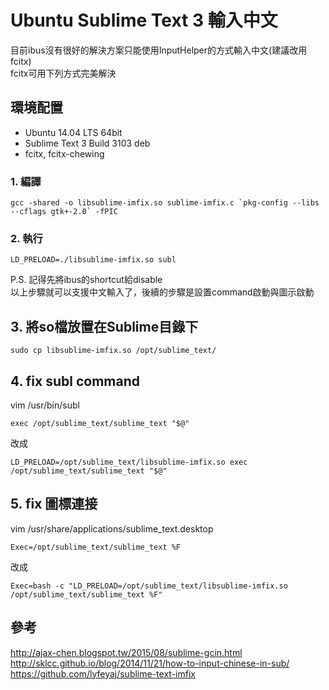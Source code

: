 # Ubuntu Sublime Text 3 輸入中文
目前ibus沒有很好的解決方案只能使用InputHelper的方式輸入中文(建議改用fcitx)  
fcitx可用下列方式完美解決

## 環境配置
- Ubuntu 14.04 LTS 64bit
- Sublime Text 3 Build 3103 deb
- fcitx, fcitx-chewing

### 1. 編譯
```
gcc -shared -o libsublime-imfix.so sublime-imfix.c `pkg-config --libs --cflags gtk+-2.0` -fPIC
```
### 2. 執行
```
LD_PRELOAD=./libsublime-imfix.so subl
```
P.S. 記得先將ibus的shortcut給disable  
以上步驟就可以支援中文輸入了，後續的步驟是設置command啟動與圖示啟動

## 3. 將so檔放置在Sublime目錄下
```
sudo cp libsublime-imfix.so /opt/sublime_text/
```

## 4. fix subl command
vim /usr/bin/subl
```
exec /opt/sublime_text/sublime_text "$@"
```
改成
```
LD_PRELOAD=/opt/sublime_text/libsublime-imfix.so exec /opt/sublime_text/sublime_text "$@"
```

## 5. fix 圖標連接
vim /usr/share/applications/sublime_text.desktop
```
Exec=/opt/sublime_text/sublime_text %F
```
改成
```
Exec=bash -c "LD_PRELOAD=/opt/sublime_text/libsublime-imfix.so /opt/sublime_text/sublime_text %F"
```

## 參考
http://ajax-chen.blogspot.tw/2015/08/sublime-gcin.html  
http://sklcc.github.io/blog/2014/11/21/how-to-input-chinese-in-sub/  
https://github.com/lyfeyaj/sublime-text-imfix  
